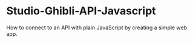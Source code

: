 # Studio-Ghibli-API-Javascript
How to connect to an API with plain JavaScript by creating a simple web app.
